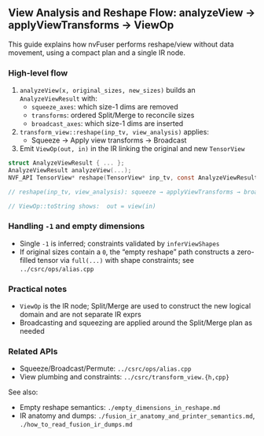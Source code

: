 ## View Analysis and Reshape Flow: analyzeView → applyViewTransforms → ViewOp

This guide explains how nvFuser performs reshape/view without data movement, using a compact plan and a single IR node.

### High-level flow

1) `analyzeView(x, original_sizes, new_sizes)` builds an `AnalyzeViewResult` with:
   - `squeeze_axes`: which size-1 dims are removed
   - `transforms`: ordered Split/Merge to reconcile sizes
   - `broadcast_axes`: which size-1 dims are inserted
2) `transform_view::reshape(inp_tv, view_analysis)` applies:
   - Squeeze → Apply view transforms → Broadcast
3) Emit `ViewOp(out, in)` in the IR linking the original and new `TensorView`

```41:57:/opt/pytorch/nvfuser/csrc/transform_view.h
struct AnalyzeViewResult { ... };
AnalyzeViewResult analyzeView(...);
NVF_API TensorView* reshape(TensorView* inp_tv, const AnalyzeViewResult&);
```

```367:381:/opt/pytorch/nvfuser/csrc/transform_view.cpp
// reshape(inp_tv, view_analysis): squeeze → applyViewTransforms → broadcast
```

```445:456:/opt/pytorch/nvfuser/csrc/ir/nodes.cpp
// ViewOp::toString shows:  out = view(in)
```

### Handling `-1` and empty dimensions

- Single `-1` is inferred; constraints validated by `inferViewShapes`
- If original sizes contain a `0`, the “empty reshape” path constructs a zero-filled tensor via `full(...)` with shape constraints; see `../csrc/ops/alias.cpp`

### Practical notes

- `ViewOp` is the IR node; Split/Merge are used to construct the new logical domain and are not separate IR exprs
- Broadcasting and squeezing are applied around the Split/Merge plan as needed

### Related APIs

- Squeeze/Broadcast/Permute: `../csrc/ops/alias.cpp`
- View plumbing and constraints: `../csrc/transform_view.{h,cpp}`

See also:
- Empty reshape semantics: `./empty_dimensions_in_reshape.md`
- IR anatomy and dumps: `./fusion_ir_anatomy_and_printer_semantics.md`, `./how_to_read_fusion_ir_dumps.md`


